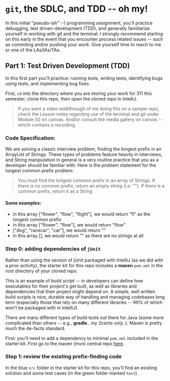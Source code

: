 # `git`, the SDLC, and TDD -- oh my!

In this initial "pseudo-ish" :-) programming assignment, you'll practice debugging, test driven-development (TDD), and generally familiarize yourself in working with git and the terminal. I strongly recommend starting on this early in the event that you encounter process related issues -- such as commiting and/or pushing your work. Give yourself time to reach to me or one of the LAs/IAs/TAs.

## Part 1: Test Driven Development (TDD)

In this first part you'll practice: running tests, writing tests, identifying bugs using tests, and implementing bug fixes. 

First, `cd` into the directory where you are storing your work for 311 this semester, clone this repo, then open the cloned repo in IntelliJ. 

> If you want a video walkthrough of me doing this on a sample repo, check the Lesson notes regarding use of the terminal and git under Module 02 on canvas. And/or consult the media gallery on canvas -- which contains a recording.

### Code Specification:

We are solving a classic interview problem, finding the longest prefix in an ArrayList of Strings. These types of problems feature heavily in interviews, and String manipulation in general is a very routine practice that you as a developer should be familiar with. Here is the problem statement for the longest common prefix problem:

> You must find the longest common prefix in an array of Strings. If there is no common prefix, return an empty string (i.e. ""). If there is a common prefix, return it as a String

#### Some examples:

- in this array ["flower", "flow", "flight"], we would return "fl" as the longest common prefix
- in this array ["flower", "flow"], we would return "flow"
- ["dog", "racecar", "car"], we would return ""
- in this array [], we would return "" as there are no strings at all

### Step 0: adding dependencies of `jUnit`

Rather than using the version of jUnit packaged with IntelliJ (as we did with a prior activity), the starter kit for this repo includes a **maven** `pom.xml` in the root directory of your cloned repo. 

This is an example of *build script* -- in developers can define how executables for their project's get built, as well as libraries and dependencies that their project might depend on. A simple, well written build scripts is nice, durable way of handling and managing codebases long term (especially those that rely on many different libraries -- 99% of which won't be packaged with in IntelliJ). 

There are many different types of build tools out there for Java (some more complicated than others -- e.g., **gradle**.. *my 2cents only..*). Maven is pretty much the de-facto standard. 

First: you'll need to add a dependency to minimal `pom.xml` included in the starter kit. First go to the maven (mvn) central repo [here]().



### Step 1: review the existing prefix-finding code

In the blue `src` folder in the starter kit for this repo, you'll find an existing solution and some test cases (in the green folder marked `test`). 
